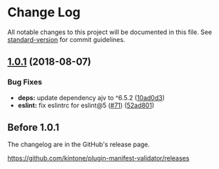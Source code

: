 # Change Log

All notable changes to this project will be documented in this file. See [standard-version](https://github.com/conventional-changelog/standard-version) for commit guidelines.

<a name="1.0.1"></a>
## [1.0.1](https://github.com/kintone/plugin-manifest-validator/compare/v1.0.0...v1.0.1) (2018-08-07)


### Bug Fixes

* **deps:** update dependency ajv to ^6.5.2 ([10ad0d3](https://github.com/kintone/plugin-manifest-validator/commit/10ad0d3))
* **eslint:** fix eslintrc for eslint@5 ([#71](https://github.com/kintone/plugin-manifest-validator/issues/71)) ([52ad801](https://github.com/kintone/plugin-manifest-validator/commit/52ad801))

## Before 1.0.1

The changelog are in the GitHub's release page.

https://github.com/kintone/plugin-manifest-validator/releases
